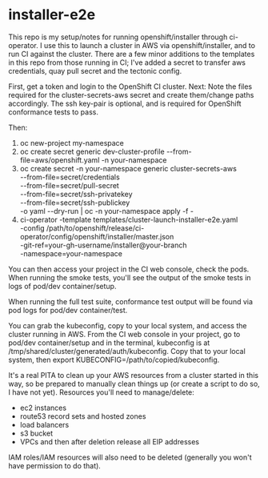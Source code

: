 # installer-e2e
This repo is my setup/notes for running openshift/installer through ci-operator.
I use this to launch a cluster in AWS via openshift/installer, and to run CI against the cluster.
There are a few minor additions to the templates in this repo from those running in CI; I've 
added a secret to transfer aws credentials, quay pull secret and the tectonic config.  

First, get a token and login to the OpenShift CI cluster.
Next: Note the files required for the cluster-secrets-aws secret and create them/change paths
accordingly.  The ssh key-pair is optional, and is required for OpenShift conformance tests to 
pass.

Then: 
1. oc new-project my-namespace
2. oc create secret generic dev-cluster-profile --from-file=aws/openshift.yaml -n your-namespace
3. oc create secret -n your-namespace generic cluster-secrets-aws \
                    --from-file=secret/credentials \
                    --from-file=secret/pull-secret \
                    --from-file=secret/ssh-privatekey \
                    --from-file=secret/ssh-publickey \
                    -o yaml --dry-run | oc -n your-namespace apply -f -
4. ci-operator -template templates/cluster-launch-installer-e2e.yaml \
               -config /path/to/openshift/release/ci-operator/config/openshift/installer/master.json \
               -git-ref=your-gh-username/installer@your-branch \
               -namespace=your-namespace


You can then access your project in the CI web console, check the pods.
When running the smoke tests, you'll see the output of the smoke tests in 
logs of pod/dev container/setup.

When running the full test suite, conformance test output will be found via
pod logs for pod/dev container/test.  

You can grab the kubeconfig, copy to your local system, and access the cluster running in AWS.
From the CI web console in your project, go to pod/dev container/setup and in the terminal, 
kubeconfig is at /tmp/shared/cluster/generated/auth/kubeconfig.  Copy that to your local system, then
export KUBECONFIG=/path/to/copied/kubeconfig.

It's a real PITA to clean up your AWS resources from a cluster started in this way, so be prepared
to manually clean things up (or create a script to do so, I have not yet).
Resources you'll need to manage/delete:
- ec2 instances
- route53 record sets and hosted zones
- load balancers
- s3 bucket
- VPCs and then after deletion release all EIP addresses

IAM roles/IAM resources will also need to be deleted (generally you won't have permission to do that).
